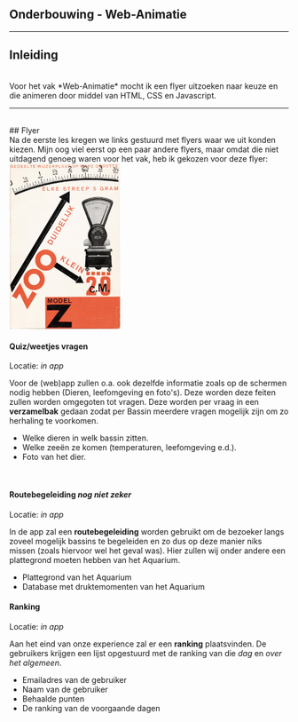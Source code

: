## Onderbouwing - Web-Animatie
---

## Inleiding
 <br>
Voor het vak *Web-Animatie* mocht ik een flyer uitzoeken naar keuze en die animeren door middel van HTML, CSS en Javascript.

---

<br>
## Flyer
<br>
Na de eerste les kregen we links gestuurd met flyers waar we uit konden kiezen. Mijn oog viel eerst op een paar andere flyers, maar omdat die niet uitdagend genoeg waren voor het vak, heb ik gekozen voor deze flyer:
<img src="images/plaatje.jpg" width="200"></img>


 <br>

#### Quiz/weetjes vragen
Locatie: *in app*

Voor de (web)app zullen o.a. ook dezelfde informatie zoals op de schermen nodig hebben (Dieren, leefomgeving en foto's). Deze worden deze feiten zullen worden omgegoten tot vragen. Deze worden per vraag in een **verzamelbak** gedaan zodat per Bassin meerdere vragen mogelijk zijn om zo herhaling te voorkomen.

- Welke dieren in welk bassin zitten.
 - Welke zeeën ze komen (temperaturen, leefomgeving e.d.).
 - Foto van het dier.

 <br>

#### Routebegeleiding *nog niet zeker*
Locatie: *in app*

In de app zal een **routebegeleiding** worden gebruikt om de bezoeker langs zoveel mogelijk bassins te begeleiden en zo dus op deze manier niks missen (zoals hiervoor wel het geval was). Hier zullen wij onder andere een plattegrond moeten hebben van het Aquarium.

- Plattegrond van het Aquarium
- Database met druktemomenten van het Aquarium

#### Ranking
Locatie: *in app*

Aan het eind van onze experience zal er een **ranking** plaatsvinden. De gebruikers krijgen een lijst opgestuurd met de ranking van die *dag* en *over het algemeen*.

- Emailadres van de gebruiker
- Naam van de gebruiker
- Behaalde punten
- De ranking van de voorgaande dagen
